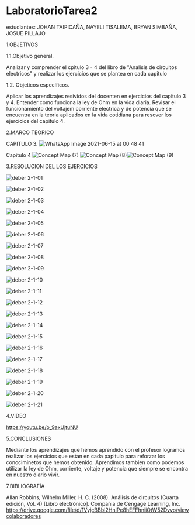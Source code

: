 

# LaboratorioTarea2

estudiantes: JOHAN TAIPICAÑA, NAYELI TISALEMA, BRYAN SIMBAÑA, JOSUE PILLAJO

1.OBJETIVOS

1.1.Objetivo general.

Analizar y comprender el cpitulo 3 - 4 del libro de "Analisis de circuitos electricos" y realizar los ejercicios que se plantea en cada capitulo

1.2. Objeticos específicos.

Aplicar los aprendizajes resividos del docenten en  ejercicios del capitulo 3 y 4.
Entender como funciona la ley de Ohm en la vida diaria.
Revisar el funcionamiento del voltajem corriente electrica y de potencia que se encuentra en la teoria aplicados en la vida cotidiana para resover los ejercicios del capitulo 4.  


2.MARCO TEORICO

CAPITULO 3.
![WhatsApp Image 2021-06-15 at 00 48 41](https://user-images.githubusercontent.com/81887698/122053051-019bf880-cdac-11eb-88d6-ec897c73ccf3.jpeg)



Capitulo 4
![Concept Map (7)](https://user-images.githubusercontent.com/81887698/121995189-296b6c00-cd6c-11eb-9973-eaa80ac8e05a.jpg)
![Concept Map (8)](https://user-images.githubusercontent.com/81887698/121995204-2ec8b680-cd6c-11eb-9574-2f471c44f1f9.jpg)![Concept Map (9)](https://user-images.githubusercontent.com/81887698/121995217-34260100-cd6c-11eb-9a71-4f9f0b388fd9.jpg)



3.RESOLUCION DEL LOS EJERCICIOS

![deber 2-1-01](https://user-images.githubusercontent.com/85320165/122017007-334e9880-cd87-11eb-91a1-b349c7f063ee.png)

![deber 2-1-02](https://user-images.githubusercontent.com/85320165/122017021-36498900-cd87-11eb-9fe2-640d8ca37f88.png)

![deber 2-1-03](https://user-images.githubusercontent.com/85320165/122017033-39dd1000-cd87-11eb-94f2-e845e4d1949a.png)

![deber 2-1-04](https://user-images.githubusercontent.com/85320165/122017045-3d709700-cd87-11eb-86ca-95c2172ba208.png)

![deber 2-1-05](https://user-images.githubusercontent.com/85320165/122017072-419cb480-cd87-11eb-9a56-0ab53c642546.png)

![deber 2-1-06](https://user-images.githubusercontent.com/85320165/122017084-45303b80-cd87-11eb-91b1-a05f496ecdc5.png)

![deber 2-1-07](https://user-images.githubusercontent.com/85320165/122017104-49f4ef80-cd87-11eb-9fb9-2562fdf31c55.png)

![deber 2-1-08](https://user-images.githubusercontent.com/85320165/122017125-4fead080-cd87-11eb-9e6f-26b92e6eae3c.png)

![deber 2-1-09](https://user-images.githubusercontent.com/85320165/122017138-537e5780-cd87-11eb-9207-0e2b851f52bd.png)

![deber 2-1-10](https://user-images.githubusercontent.com/85320165/122017153-56794800-cd87-11eb-84cb-f570683c56db.png)

![deber 2-1-11](https://user-images.githubusercontent.com/85320165/122017172-5a0ccf00-cd87-11eb-9886-b304af09f788.png)

![deber 2-1-12](https://user-images.githubusercontent.com/85320165/122017194-5da05600-cd87-11eb-87a6-451fc605460a.png)

![deber 2-1-13](https://user-images.githubusercontent.com/85320165/122017208-6133dd00-cd87-11eb-81a3-9a85f30e52cb.png)

![deber 2-1-14](https://user-images.githubusercontent.com/85320165/122017227-65f89100-cd87-11eb-9786-0f1923b72272.png)

![deber 2-1-15](https://user-images.githubusercontent.com/85320165/122017251-6b55db80-cd87-11eb-8ae8-aed6ea9f4d39.png)

![deber 2-1-16](https://user-images.githubusercontent.com/85320165/122017260-6e50cc00-cd87-11eb-9e7f-ae96dd6009c3.png)

![deber 2-1-17](https://user-images.githubusercontent.com/85320165/122017275-714bbc80-cd87-11eb-8d18-5599d69910b7.png)

![deber 2-1-18](https://user-images.githubusercontent.com/85320165/122017305-790b6100-cd87-11eb-848b-f0adb1af33c6.png)

![deber 2-1-19](https://user-images.githubusercontent.com/85320165/122017337-7dd01500-cd87-11eb-81d8-7a08bc2cfb9a.png)

![deber 2-1-20](https://user-images.githubusercontent.com/85320165/122017354-8294c900-cd87-11eb-8f08-f843152f079f.png)

![deber 2-1-21](https://user-images.githubusercontent.com/85320165/122017371-86c0e680-cd87-11eb-8a27-8e73390cb8ac.png)


4.VIDEO

https://youtu.be/o_9axUjtuNU

5.CONCLUSIONES

Mediante los aprendizajes que hemos aprendido con el profesor logramos realizar los ejercicios que estan en cada papitulo para reforzar los conociminetos que hemos obtenido.
Aprendimos tambien como podemos utilizar la ley de Ohm, corriente, voltaje y potencia que siempre se encontra en nuestro diario vivir.

7.BIBLIOGRAFÍA

Allan Robbins, Wilhelm Miller, H. C. (2008). Análisis de circuitos (Cuarta edición, Vol. 4) [Libro electrónico]. Compañia de Cengage Learning, Inc. https://drive.google.com/file/d/1VyjcBBbI2HnIPe8hEFFhniiOtW52Dvyo/viewcolaboradores
